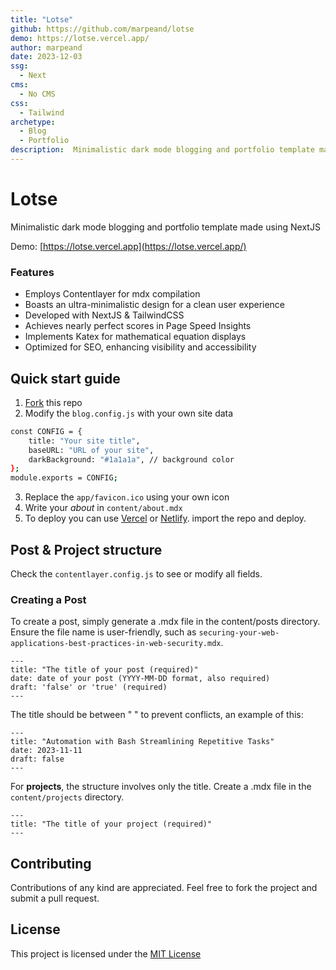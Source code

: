 ```yaml
---
title: "Lotse"
github: https://github.com/marpeand/lotse
demo: https://lotse.vercel.app/
author: marpeand
date: 2023-12-03
ssg:
  - Next
cms:
  - No CMS
css:
  - Tailwind
archetype:
  - Blog
  - Portfolio
description:  Minimalistic dark mode blogging and portfolio template made using NextJS 
---
```


# Lotse

Minimalistic dark mode blogging and portfolio template made using NextJS

Demo: [https://lotse.vercel.app](https://lotse.vercel.app/)

### Features

-   Employs Contentlayer for mdx compilation
-   Boasts an ultra-minimalistic design for a clean user experience
-   Developed with NextJS & TailwindCSS
-   Achieves nearly perfect scores in Page Speed Insights
-   Implements Katex for mathematical equation displays
-   Optimized for SEO, enhancing visibility and accessibility

## Quick start guide


1. [Fork](https://github.com/marpeand/lotse/fork) this repo
2. Modify the `blog.config.js` with your own site data

```bash
const CONFIG = {
    title: "Your site title",
    baseURL: "URL of your site",
    darkBackground: "#1a1a1a", // background color
};
module.exports = CONFIG;
```

3. Replace the `app/favicon.ico` using your own icon
4. Write your _about_ in `content/about.mdx`
5. To deploy you can use [Vercel](https://vercel.com/) or [Netlify](https://www.netlify.com/).
   import the repo and deploy.


## Post & Project structure

Check the `contentlayer.config.js` to see or modify all fields.

### Creating a Post

To create a post, simply generate a .mdx file in the content/posts directory.
Ensure the file name is user-friendly, such as `securing-your-web-applications-best-practices-in-web-security.mdx`.

```mdx
---
title: "The title of your post (required)"
date: date of your post (YYYY-MM-DD format, also required)
draft: 'false' or 'true' (required)
---
```

The title should be between " " to prevent conflicts, an example of this:

```mdx
---
title: "Automation with Bash Streamlining Repetitive Tasks"
date: 2023-11-11
draft: false
---
```

For **projects**, the structure involves only the title.
Create a .mdx file in the `content/projects` directory.

```mdx
---
title: "The title of your project (required)"
---
```

## Contributing

Contributions of any kind are appreciated. Feel free to fork the project and submit a pull request.

## License

This project is licensed under the [MIT License](LICENSE)
